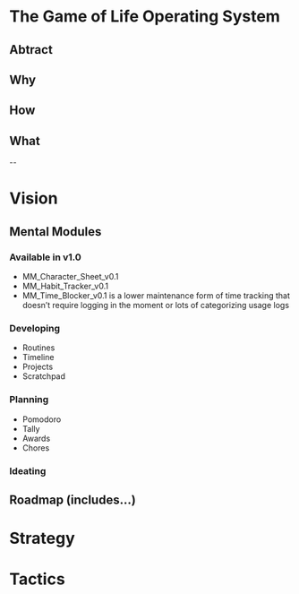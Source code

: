 # The Game of Life Operating System

## Abtract

## Why

## How

## What

--

# Vision

## Mental Modules

### Available in v1.0

- MM_Character_Sheet_v0.1
- MM_Habit_Tracker_v0.1
- MM_Time_Blocker_v0.1 is a lower maintenance form of time tracking that doesn’t require logging in the moment or lots of categorizing usage logs

### Developing

- Routines
- Timeline
- Projects
- Scratchpad

### Planning

- Pomodoro
- Tally
- Awards
- Chores

### Ideating

## Roadmap (includes...)

# Strategy

# Tactics
